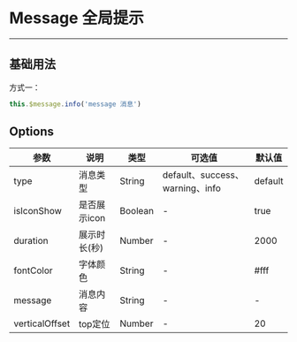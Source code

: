 # Message 全局提示

----

## 基础用法

方式一：

```js
this.$message.info('message 消息')
```

<x-message-demo></x-message-demo>

## Options
| 参数 | 说明 | 类型   | 可选值                                           | 默认值  |
| ---- | ---- | ------ | ------------------------------------------------ | ------- |
| type | 消息类型 | String | default、success、warning、info | default |
| isIconShow | 是否展示icon | Boolean | -  | true |
| duration | 展示时长(秒) | Number | -  | 2000 |
| fontColor | 字体颜色 | String | -  | #fff |
| message | 消息内容 | String | -  | - |
| verticalOffset | top定位 | Number | -  | 20 |